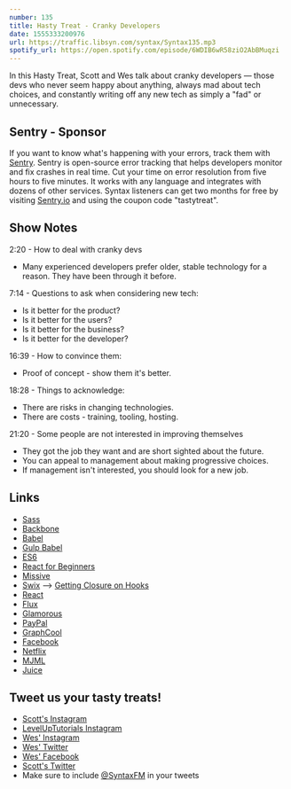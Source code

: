 ```yaml
---
number: 135
title: Hasty Treat - Cranky Developers
date: 1555333200976
url: https://traffic.libsyn.com/syntax/Syntax135.mp3
spotify_url: https://open.spotify.com/episode/6WDIB6wR58ziO2AbBMuqzi
---
```


In this Hasty Treat, Scott and Wes talk about cranky developers — those devs who never seem happy about anything, always mad about tech choices, and constantly writing off any new tech as simply a "fad" or unnecessary. 

## Sentry - Sponsor
If you want to know what's happening with your errors, track them with [Sentry](https://sentry.io/). Sentry is open-source error tracking that helps developers monitor and fix crashes in real time. Cut your time on error resolution from five hours to five minutes. It works with any language and integrates with dozens of other services. Syntax listeners can get two months for free by visiting [Sentry.io](https://sentry.io/) and using the coupon code "tastytreat".

## Show Notes

2:20 - How to deal with cranky devs

* Many experienced developers prefer older, stable technology for a reason. They have been through it before. 

7:14 - Questions to ask when considering new tech:

* Is it better for the product?
* Is it better for the users?
* Is it better for the business?
* Is it better for the developer?

16:39 - How to convince them:

* Proof of concept - show them it's better.

18:28 - Things to acknowledge:

* There are risks in changing technologies.
* There are costs - training, tooling, hosting.

21:20 - Some people are not interested in improving themselves

* They got the job they want and are short sighted about the future.
* You can appeal to management about making progressive choices.
* If management isn't interested, you should look for a new job.

## Links
* [Sass](https://sass-lang.com/)
* [Backbone](https://backbonejs.org/)
* [Babel](https://babeljs.io/)
* [Gulp Babel](https://github.com/babel/gulp-babel)
* [ES6](https://es6.io/)
* [React for Beginners](https://reactforbeginners.com/)
* [Missive](https://missiveapp.com/)
* [Swix](https://www.swixsport.com/) --> [Getting Closure on Hooks](https://youtu.be/Wt4kuspJIxY?t=3184)
* [React](https://reactjs.org/)
* [Flux](https://justgetflux.com/)
* [Glamorous](https://glamorous.rocks/)
* [PayPal](https://www.paypal.com/)
* [GraphCool](https://www.graph.cool/)
* [Facebook](https://www.facebook.com/)
* [Netflix](https://www.netflix.com/)
* [MJML](https://mjml.io/)
* [Juice](https://github.com/Automattic/juice)

## Tweet us your tasty treats!
* [Scott's Instagram](https://www.instagram.com/stolinski/)
* [LevelUpTutorials Instagram](https://www.instagram.com/LevelUpTutorials/)
* [Wes' Instagram](https://www.instagram.com/wesbos/)
* [Wes' Twitter](https://twitter.com/wesbos)
* [Wes' Facebook](https://www.facebook.com/wesbos.developer)
* [Scott's Twitter](https://twitter.com/stolinski)
* Make sure to include [@SyntaxFM](https://twitter.com/SyntaxFM) in your tweets
